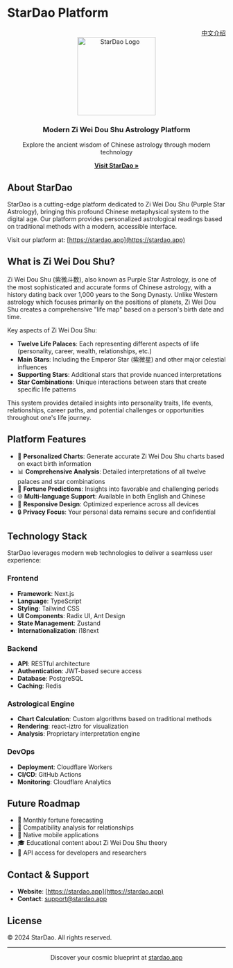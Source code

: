 # StarDao Platform

<div align="right">
  <a href="README-zh-CN.md">中文介绍</a>
</div>

<div align="center">
  <img src="https://stardao.app/stardao-logo.svg" alt="StarDao Logo" width="180" />
  <h3>Modern Zi Wei Dou Shu Astrology Platform</h3>
  <p>Explore the ancient wisdom of Chinese astrology through modern technology</p>
  
  <p>
    <a href="https://stardao.app" target="_blank"><strong>Visit StarDao »</strong></a>
  </p>
</div>

## About StarDao

StarDao is a cutting-edge platform dedicated to Zi Wei Dou Shu (Purple Star Astrology), bringing this profound Chinese metaphysical system to the digital age. Our platform provides personalized astrological readings based on traditional methods with a modern, accessible interface.

Visit our platform at: [https://stardao.app](https://stardao.app)

## What is Zi Wei Dou Shu?

Zi Wei Dou Shu (紫微斗数), also known as Purple Star Astrology, is one of the most sophisticated and accurate forms of Chinese astrology, with a history dating back over 1,000 years to the Song Dynasty. Unlike Western astrology which focuses primarily on the positions of planets, Zi Wei Dou Shu creates a comprehensive "life map" based on a person's birth date and time.

Key aspects of Zi Wei Dou Shu:

- **Twelve Life Palaces**: Each representing different aspects of life (personality, career, wealth, relationships, etc.)
- **Main Stars**: Including the Emperor Star (紫微星) and other major celestial influences
- **Supporting Stars**: Additional stars that provide nuanced interpretations
- **Star Combinations**: Unique interactions between stars that create specific life patterns

This system provides detailed insights into personality traits, life events, relationships, career paths, and potential challenges or opportunities throughout one's life journey.

## Platform Features

- 🌟 **Personalized Charts**: Generate accurate Zi Wei Dou Shu charts based on exact birth information
- 📊 **Comprehensive Analysis**: Detailed interpretations of all twelve palaces and star combinations
- 🔮 **Fortune Predictions**: Insights into favorable and challenging periods
- 🌐 **Multi-language Support**: Available in both English and Chinese
- 📱 **Responsive Design**: Optimized experience across all devices
- 🔒 **Privacy Focus**: Your personal data remains secure and confidential

## Technology Stack

StarDao leverages modern web technologies to deliver a seamless user experience:

### Frontend

- **Framework**: Next.js
- **Language**: TypeScript
- **Styling**: Tailwind CSS
- **UI Components**: Radix UI, Ant Design
- **State Management**: Zustand
- **Internationalization**: i18next

### Backend

- **API**: RESTful architecture
- **Authentication**: JWT-based secure access
- **Database**: PostgreSQL
- **Caching**: Redis

### Astrological Engine

- **Chart Calculation**: Custom algorithms based on traditional methods
- **Rendering**: react-iztro for visualization
- **Analysis**: Proprietary interpretation engine

### DevOps

- **Deployment**: Cloudflare Workers
- **CI/CD**: GitHub Actions
- **Monitoring**: Cloudflare Analytics

## Future Roadmap

- 📅 Monthly fortune forecasting
- 🤝 Compatibility analysis for relationships
- 📱 Native mobile applications
- 🎓 Educational content about Zi Wei Dou Shu theory
- 🔄 API access for developers and researchers

## Contact & Support

- **Website**: [https://stardao.app](https://stardao.app)
- **Contact**: [support@stardao.app](mailto:support@stardao.app)

## License

© 2024 StarDao. All rights reserved.

---

<div align="center">
  <p>Discover your cosmic blueprint at <a href="https://stardao.app">stardao.app</a></p>
</div>
